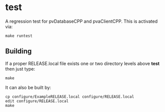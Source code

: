 # test

A regression test for pvDatabaseCPP and pvaClientCPP.
This is activated via:

    make runtest


## Building

If a proper RELEASE.local file exists one or two directory levels above **test**
then just type:

    make

It can also be built by:

    cp configure/ExampleRELEASE.local configure/RELEASE.local
    edit configure/RELEASE.local
    make


